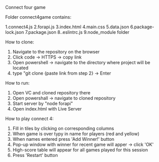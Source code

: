 Connect four game

Folder connect4game contains:

1.connect4.js
2.forapi.js
3.index.html
4.main.css
5.data.json
6.package-lock.json
7.package.json
8..eslintrc.js
9.node_module folder

How to clone:
1. Navigate to the repository on the browser
2. Click code -> HTTPS -> copy link
3. Open powershell -> navigate to the directory where project will be located
4. type "git clone {paste link from step 2} -> Enter

How to run:
1. Open VC and cloned repository there
2. Open powershall -> navigate to cloned repository
3. Start server by "node forapi"
4. Open index.html with Live Server 

How to play connect 4:
1. Fill in tiles by clicking on corresponding columns
2. When game is over typy in name for players (red and yellow)
3. When names entered press 'Add Winner!' button
4. Pop-up window with winner for recent game will apper -> click 'OK'
5. High-score table will appear for all games played for this session
6. Press 'Restart' button
